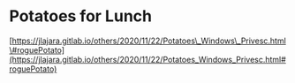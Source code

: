 # Potatoes for Lunch

[https://jlajara.gitlab.io/others/2020/11/22/Potatoes\_Windows\_Privesc.html\#roguePotato](https://jlajara.gitlab.io/others/2020/11/22/Potatoes_Windows_Privesc.html#roguePotato)

